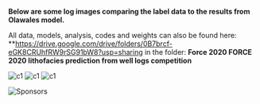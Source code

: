 **Below are some log images comparing  the label data to the results from Olawales model.**

All data, models, analysis, codes and weights can also be found here: **https://drive.google.com/drive/folders/0B7brcf-eGK8CRUhfRW9rSG91bW8?usp=sharing in the folder: **Force 2020 FORCE 2020 lithofacies prediction from well logs competition**




![c1](https://github.com/bolgebrygg/Force-2020-Machine-Learning-competition/blob/master/lithology_competition/images/wellslogs%201%20.png)
![c1](https://github.com/bolgebrygg/Force-2020-Machine-Learning-competition/blob/master/lithology_competition/images/wellslogs%202%20.png)
![c1](https://github.com/bolgebrygg/Force-2020-Machine-Learning-competition/blob/master/lithology_competition/images/wellslogs%203%20.png)

![Sponsors](https://github.com/bolgebrygg/Force-2020-Machine-Learning-competition/blob/master/bottom-sponsor-6.jpg)
